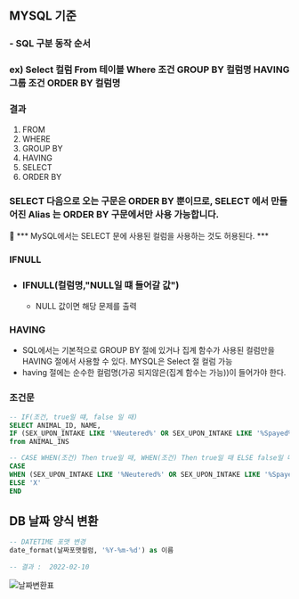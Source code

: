 ## MYSQL 기준

### - SQL 구분 동작 순서
### ex) Select 컬럼 From 테이블 Where 조건 GROUP BY 컬럼명 HAVING 그룹 조건 ORDER BY 컬럼명
### 결과
1. FROM 
2. WHERE
3. GROUP BY
4. HAVING
5. SELECT
6. ORDER BY
###  SELECT 다음으로 오는 구문은 ORDER BY 뿐이므로, SELECT 에서 만들어진 Alias 는 ORDER BY 구문에서만 사용 가능합니다. 
🧨 *** MySQL에서는 SELECT 문에 사용된 컬럼을 사용하는 것도 허용된다. ***

### IFNULL
- ### IFNULL(컬럼명,"NULL일 떄 들어갈 값")
    - NULL 값이면 해당 문제를 출력
### HAVING
- SQL에서는 기본적으로 GROUP BY 절에 있거나 집계 함수가 사용된 컬럼만을 HAVING 절에서 사용할 수 있다. MYSQL은 Select 절 컬럼 가능
- having 절에는 순수한 컬럼명(가공 되지않은(집계 함수는 가능))이 들어가야 한다.
  
### 조건문
```sql
-- IF(조건, true일 떄, false 일 때)
SELECT ANIMAL_ID, NAME, 
IF (SEX_UPON_INTAKE LIKE '%Neutered%' OR SEX_UPON_INTAKE LIKE '%Spayed%', 'O', 'X') AS '중성화' 
from ANIMAL_INS 

-- CASE WHEN(조건) Then true일 때, WHEN(조건) Then true일 때 ELSE false일 때 END
CASE 
WHEN (SEX_UPON_INTAKE LIKE '%Neutered%' OR SEX_UPON_INTAKE LIKE '%Spayed%') Then 'O'
ELSE 'X'
END
```

## DB 날짜 양식 변환
```sql
-- DATETIME 포맷 변경
date_format(날짜포맷컬럼, '%Y-%m-%d') as 이름
 
-- 결과 :  2022-02-10 
```
![날짜변환표](https://user-images.githubusercontent.com/71022555/153426741-12f88046-75a9-44c9-850a-32fdfefb0a1d.png)